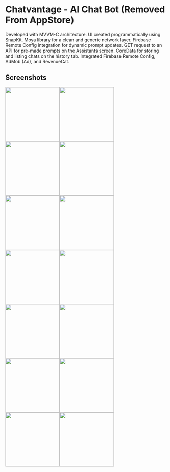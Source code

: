 # Chatvantage - AI Chat Bot (Removed From AppStore)
Developed with MVVM-C architecture. UI created programmatically using SnapKit. Moya library for a clean and generic network layer. Firebase Remote Config integration for dynamic prompt updates. GET request to an API for pre-made prompts on the Assistants screen. CoreData for storing and listing chats on the history tab. Integrated Firebase Remote Config, AdMob (Ad), and RevenueCat.

## Screenshots
<img width="170" src="https://github.com/ekremalkn/AI-Chat-Assistant/assets/104379770/d837ede6-84ca-4812-857c-15c2076bb95f"><img width="170" src="https://github.com/ekremalkn/AI-Chat-Assistant/assets/104379770/a400dd55-1aa7-4105-9277-6463d8ce4ab7"><img width="170" src="https://github.com/ekremalkn/AI-Chat-Assistant/assets/104379770/a2fefa6e-0939-49e6-8087-ffabd36e2e0b"><img width="170" src="https://github.com/ekremalkn/AI-Chat-Assistant/assets/104379770/68e276a3-834f-4bd1-8f75-5f4abc1a197f"><img width="170" src="https://github.com/ekremalkn/AI-Chat-Assistant/assets/104379770/c121dd41-1339-4743-a94a-a9e6d286248f"><img width="170" src="https://github.com/ekremalkn/AI-Chat-Assistant/assets/104379770/7db979d6-0bd3-408a-9a5c-af16a6bc4151"><img width="170" src="https://github.com/ekremalkn/AI-Chat-Assistant/assets/104379770/c5209e5f-20b2-4ca8-b567-66cdd7b0917b"><img width="170" src="https://github.com/ekremalkn/AI-Chat-Assistant/assets/104379770/f56fbd0f-3475-4aec-a942-c92bec24523f"><img width="170" src="https://github.com/ekremalkn/AI-Chat-Assistant/assets/104379770/8dbf8202-d5dd-43bc-8151-9e8c8cf35170"><img width="170" src="https://github.com/ekremalkn/AI-Chat-Assistant/assets/104379770/41ae2a54-d559-4a38-bb91-bdd67b7a9365"><img width="170" src="https://github.com/ekremalkn/AI-Chat-Assistant/assets/104379770/9ac5161d-fbed-413e-bebf-c86c75a189f3"><img width="170" src="https://github.com/ekremalkn/AI-Chat-Assistant/assets/104379770/5c5af414-5f6d-4cc3-9663-47ef735ac8e2"><img width="170" src="https://github.com/ekremalkn/AI-Chat-Assistant/assets/104379770/1141c084-4e59-422a-82d1-e1095109656b"><img width="170" src="https://github.com/ekremalkn/AI-Chat-Assistant/assets/104379770/fbb761f3-39b5-453d-b55d-87b927558f71">
